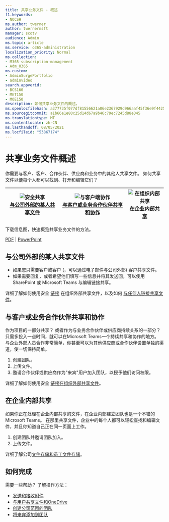 ```yaml
---
title: 共享业务文件 - 概述
f1.keywords:
- NOCSH
ms.author: twerner
author: twernermsft
manager: scotv
audience: Admin
ms.topic: article
ms.service: o365-administration
localization_priority: Normal
ms.collection:
- M365-subscription-management
- Adm_O365
ms.custom:
- AdminSurgePortfolio
- adminvideo
search.appverid:
- BCS160
- MET150
- MOE150
description: 如何共享业务文件的概述。
ms.openlocfilehash: a377735f077df81556621a06e2367929d966aaf45f36e9f4425309f5dabaae0e
ms.sourcegitcommit: a1b66e1e80c25d14d67a9b46c79ec7245d88e045
ms.translationtype: MT
ms.contentlocale: zh-CN
ms.lasthandoff: 08/05/2021
ms.locfileid: "53867174"
---
```

# <a name="overview-of-sharing-business-files"></a>共享业务文件概述

你需要与客户、客户、合作伙伴、供应商和业务中的其他人共享文件。 如何共享文件以便每个人都可以找到、打开和编辑它们？

|![安全共享](../media/securely-share-file.png)<br/>[与公司外部的某人共享文件](#share-a-file-with-someone-outside-of-your-company)|![与客户端协作](../media/share-and-collab-with-partner.png) <br/>[与客户或业务合作伙伴共享和协作](#share-and-collaborate-with-a-client-or-business-partner) | ![在组织内部共享](../media/share-inside-your-org.png) <br/>[在企业内部共享](#share-inside-your-business) |
|--|--|--|

下载信息图，快速概览共享业务文件的方法。 

[PDF](https://go.microsoft.com/fwlink/?linkid=2079435)  | [PowerPoint](https://go.microsoft.com/fwlink/?linkid=2079438)

## <a name="share-a-file-with-someone-outside-of-your-company"></a>与公司外部的某人共享文件

- 如果您只需要客户或客户 (，可以通过电子邮件与公司外部) 客户共享文件。
- 如果需要回复，或者希望他们填写一些信息并将其发送回，可以使用 SharePoint 或 Microsoft Teams 与编辑链接共享。

详细了解如何使用安全 [链接](securely-share-files-externally.md) 在组织外部共享文件，以及如何 [与任何人链接共享文件](share-files-externally.md)。

## <a name="share-and-collaborate-with-a-client-or-business-partner"></a>与客户或业务合作伙伴共享和协作

作为项目的一部分共享？ 或者作为与业务合作伙伴或供应商持续关系的一部分？ 只需多投入一点时间，就可以在Microsoft Teams一个持续共享和协作的地方。 与企业外部人员合作非常简单，你甚至可以为其他供应商或合作伙伴设置单独的渠道，使一切保持简单。

1. 创建团队。
1. 上传文件。
1. 邀请合作伙伴或供应商作为"来宾"用户加入团队，以授予他们访问权限。

详细了解如何使用安全 [链接在组织外部共享文件](securely-share-files-externally.md)。

## <a name="share-inside-your-business"></a>在企业内部共享

如果你正在处理在企业内部共享的文件，在企业内部建立团队也是一个不错的Microsoft Teams。 在那里共享文件，企业中的每个人都可以轻松查找和编辑文件，并且你知道自己正在同一页面上工作。

1. 创建团队并邀请团队加入。
1. 上传文件。

详细了解公司[文件存储和](files-to-sharepoint.md)[员工文件存储](files-to-onedrive.md)。

## <a name="how-to-get-it-done"></a>如何完成

需要一些帮助？ 了解操作方法：

- [发送和接收附件](https://support.microsoft.com/office/sending-and-receiving-attachments-d32cd5ad-c7c5-49df-814d-4c17a5d3beb0)
- [与用户共享文件和OneDrive](https://support.microsoft.com/office/share-files-and-folders-with-microsoft-365-business-72f26d6c-bf9e-432c-8b96-e3c2437f5b65)
- [创建公司范围的团队](org-wide-team.md)
- [将来宾添加到团队](https://support.microsoft.com/office/add-guests-to-a-team-in-teams-fccb4fa6-f864-4508-bdde-256e7384a14f)
